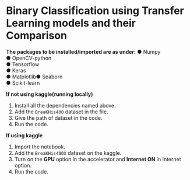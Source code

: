 # Binary Classification using Transfer Learning models and their Comparison

**The packages to be installed/imported are as under:**
● Numpy  
● OpenCV-python  
● Tensorflow	  
● Keras	  
● Matplotlib● Seaborn  
● Scikit-learn  

**If not using kaggle(running locally)**
1. Install all the dependencies named above.
2. Add the `BreaKHis400` dataset in the file.
3. Give the path of dataset in the code.
4. Run the code.

**If using kaggle**
1. Import the notebook.
2. Add the `BreaKHis400X` dataset on the kaggle.
3. Turn on the **GPU** option in the accelerator and **Internet ON** in Internet option. 	 	
4. Run the code.
